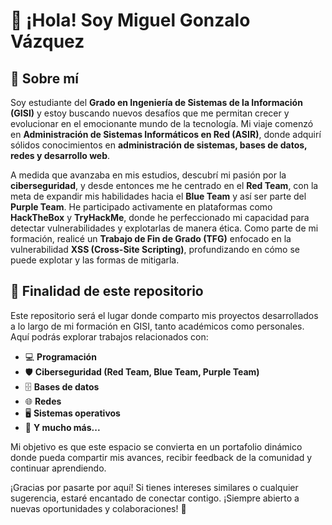 # 👋 ¡Hola! Soy Miguel Gonzalo Vázquez

## 🚀 Sobre mí
Soy estudiante del **Grado en Ingeniería de Sistemas de la Información (GISI)** y estoy buscando nuevos desafíos que me permitan crecer y evolucionar en el emocionante mundo de la tecnología. Mi viaje comenzó en **Administración de Sistemas Informáticos en Red (ASIR)**, donde adquirí sólidos conocimientos en **administración de sistemas, bases de datos, redes y desarrollo web**.

A medida que avanzaba en mis estudios, descubrí mi pasión por la **ciberseguridad**, y desde entonces me he centrado en el **Red Team**, con la meta de expandir mis habilidades hacia el **Blue Team** y así ser parte del **Purple Team**. He participado activamente en plataformas como **HackTheBox** y **TryHackMe**, donde he perfeccionado mi capacidad para detectar vulnerabilidades y explotarlas de manera ética. Como parte de mi formación, realicé un **Trabajo de Fin de Grado (TFG)** enfocado en la vulnerabilidad **XSS (Cross-Site Scripting)**, profundizando en cómo se puede explotar y las formas de mitigarla.

## 🎯 Finalidad de este repositorio
Este repositorio será el lugar donde comparto mis proyectos desarrollados a lo largo de mi formación en GISI, tanto académicos como personales. Aquí podrás explorar trabajos relacionados con:

- 💻 **Programación**
- 🛡️ **Ciberseguridad (Red Team, Blue Team, Purple Team)**
- 🗄️ **Bases de datos**
- 🌐 **Redes**
- 🖥️ **Sistemas operativos**
- 🔧 **Y mucho más...**

Mi objetivo es que este espacio se convierta en un portafolio dinámico donde pueda compartir mis avances, recibir feedback de la comunidad y continuar aprendiendo.

¡Gracias por pasarte por aquí! Si tienes intereses similares o cualquier sugerencia, estaré encantado de conectar contigo. ¡Siempre abierto a nuevas oportunidades y colaboraciones! 🚀
